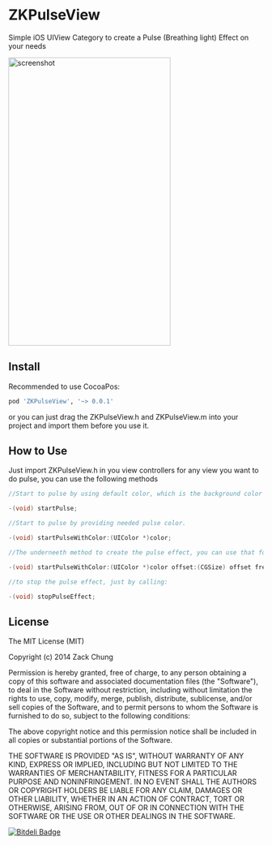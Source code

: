 ZKPulseView
===========

Simple iOS UIView Category to create a Pulse (Breathing light) Effect on your needs

<img src="https://s3.amazonaws.com/cocoacontrols_production/uploads/control_image/image/3241/IMG_1589.PNG" width=320 height=568 alt='screenshot' />

## Install
Recommended to use CocoaPos:
``` bash
pod 'ZKPulseView', '~> 0.0.1'
```

or you can just drag the ZKPulseView.h and ZKPulseView.m into your project and import them before you use it.

## How to Use
Just import ZKPulseView.h in you view controllers
for any view you want to do pulse, you can use the following methods

```objective-c
//Start to pulse by using default color, which is the background color's reversed color

-(void) startPulse;

//Start to pulse by providing needed pulse color.

-(void) startPulseWithColor:(UIColor *)color;

//The underneeth method to create the pulse effect, you can use that for your own purposes

-(void) startPulseWithColor:(UIColor *)color offset:(CGSize) offset frequency:(CGFloat) freq;

//to stop the pulse effect, just by calling:

-(void) stopPulseEffect;
```

## License

The MIT License (MIT)

Copyright (c) 2014 Zack Chung

Permission is hereby granted, free of charge, to any person obtaining a copy
of this software and associated documentation files (the "Software"), to deal
in the Software without restriction, including without limitation the rights
to use, copy, modify, merge, publish, distribute, sublicense, and/or sell
copies of the Software, and to permit persons to whom the Software is
furnished to do so, subject to the following conditions:

The above copyright notice and this permission notice shall be included in all
copies or substantial portions of the Software.

THE SOFTWARE IS PROVIDED "AS IS", WITHOUT WARRANTY OF ANY KIND, EXPRESS OR
IMPLIED, INCLUDING BUT NOT LIMITED TO THE WARRANTIES OF MERCHANTABILITY,
FITNESS FOR A PARTICULAR PURPOSE AND NONINFRINGEMENT. IN NO EVENT SHALL THE
AUTHORS OR COPYRIGHT HOLDERS BE LIABLE FOR ANY CLAIM, DAMAGES OR OTHER
LIABILITY, WHETHER IN AN ACTION OF CONTRACT, TORT OR OTHERWISE, ARISING FROM,
OUT OF OR IN CONNECTION WITH THE SOFTWARE OR THE USE OR OTHER DEALINGS IN THE
SOFTWARE.


[![Bitdeli Badge](https://d2weczhvl823v0.cloudfront.net/zackhsuan/zkpulseview/trend.png)](https://bitdeli.com/free "Bitdeli Badge")

